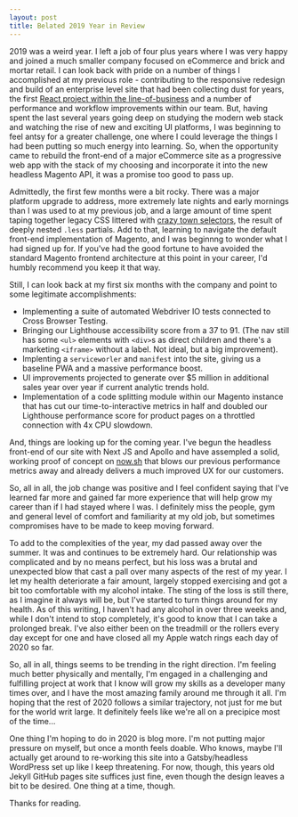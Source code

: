```yaml
---
layout: post
title: Belated 2019 Year in Review
---
```


2019 was a weird year. I left a job of four plus years where I was very happy and joined a much smaller company focused on eCommerce and brick and mortar retail. I can look back with pride on a number of things I accomplished at my previous role - contributing to the responsive redesign and build of an enterprise level site that had been collecting dust for years, the first [React project within the line-of-business](https://www.wellsfargoadvisors.com/planning/ira-potential/index.htm) and a number of performance and workflow improvements within our team. But, having spent the last several years going deep on studying the modern web stack and watching the rise of new and exciting UI platforms, I was beginning to feel antsy for a greater challenge, one where I could leverage the things I had been putting so much energy into learning. So, when the opportunity came to rebuild the front-end of a major eCommerce site as a progressive web app with the stack of my choosing and incorporate it into the new headless Magento API, it was a promise too good to pass up.

Admittedly, the first few months were a bit rocky. There was a major platform upgrade to address, more extremely late nights and early mornings than I was used to at my previous job, and a large amount of time spent taping together legacy CSS littered with [crazy town selectors](https://css-tricks.com/crazy-town-selectors/), the result of deeply nested `.less` partials. Add to that, learning to navigate the default front-end implementation of Magento, and I was beginnng to wonder what I had signed up for. If you've had the good fortune to have avoided the standard Magento frontend architecture at this point in your career, I'd humbly recommend you keep it that way.

Still, I can look back at my first six months with the company and point to some legitimate accomplishments:

- Implementing a suite of automated Webdriver IO tests connected to Cross Browser Testing.
- Bringing our Lighthouse accessibility score from a 37 to 91. (The nav still has some `<ul>` elements with `<div>`s as direct children and there's a marketing `<iframe>` without a label. Not ideal, but a big improvement).
- Implenting a `serviceworler` and `manifest` into the site, giving us a baseline PWA and a massive performance boost.
- UI improvements projected to generate over \$5 million in additional sales year over year if current analytic trends hold.
- Implementation of a code splitting module within our Magento instance that has cut our time-to-interactive metrics in half and doubled our Lighthouse performance score for product pages on a throttled connection with 4x CPU slowdown.

And, things are looking up for the coming year. I've begun the headless front-end of our site with Next JS and Apollo and have assempled a solid, working proof of concept on [now.sh](https://now.sh) that blows our previous performance metrics away and already delivers a much improved UX for our customers.

So, all in all, the job change was positive and I feel confident saying that I've learned far more and gained far more experience that will help grow my career than if I had stayed where I was. I definitely miss the people, gym and general level of comfort and familiarity at my old job, but sometimes compromises have to be made to keep moving forward.

To add to the complexities of the year, my dad passed away over the summer. It was and continues to be extremely hard. Our relationship was complicated and by no means perfect, but his loss was a brutal and unexpected blow that cast a pall over many aspects of the rest of my year. I let my health deteriorate a fair amount, largely stopped exercising and got a bit too comfortable with my alcohol intake. The sting of the loss is still there, as I imagine it always will be, but I've started to turn things around for my health. As of this writing, I haven't had any alcohol in over three weeks and, while I don't intend to stop completely, it's good to know that I can take a prolonged break. I've also either been on the treadmill or the rollers every day except for one and have closed all my Apple watch rings each day of 2020 so far.

So, all in all, things seems to be trending in the right direction. I'm feeling much better physically and mentally, I'm engaged in a challenging and fulfilling project at work that I know will grow my skills as a developer many times over, and I have the most amazing family around me through it all. I'm hoping that the rest of 2020 follows a similar trajectory, not just for me but for the world writ large. It definitely feels like we're all on a precipice most of the time...

One thing I'm hoping to do in 2020 is blog more. I'm not putting major pressure on myself, but once a month feels doable. Who knows, maybe I'll actually get around to re-working this site into a Gatsby/headless WordPress set up like I keep threatening. For now, though, this years old Jekyll GitHub pages site suffices just fine, even though the design leaves a bit to be desired. One thing at a time, though.

Thanks for reading.
